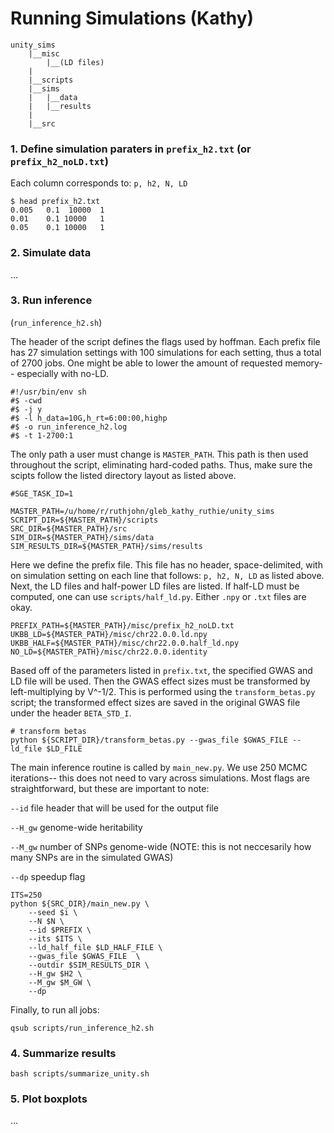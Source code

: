 # Running Simulations (Kathy)

```
unity_sims
	|__misc
		|__(LD files)
	|
	|__scripts
	|__sims
	|	|__data
	|	|__results
	|
	|__src

```

### 1. Define simulation paraters in `prefix_h2.txt` (or `prefix_h2_noLD.txt`)

Each column corresponds to: `p, h2, N, LD`

```
$ head prefix_h2.txt
0.005	0.1	 10000	1
0.01	0.1 10000	1
0.05	0.1 10000	1
```

### 2. Simulate data

...

### 3. Run inference

(`run_inference_h2.sh`)

The header of the script defines the flags used by hoffman. Each prefix file has 27 simulation settings with 100 simulations for each setting, thus a total of 2700 jobs. One might be able to lower the amount of requested memory-- especially with no-LD. 

```
#!/usr/bin/env sh
#$ -cwd
#$ -j y
#$ -l h_data=10G,h_rt=6:00:00,highp
#$ -o run_inference_h2.log
#$ -t 1-2700:1
```

The only path a user must change is `MASTER_PATH`. This path is then used throughout the script, eliminating hard-coded paths. Thus, make sure the scipts follow the listed directory layout as listed above. 

```
#SGE_TASK_ID=1

MASTER_PATH=/u/home/r/ruthjohn/gleb_kathy_ruthie/unity_sims
SCRIPT_DIR=${MASTER_PATH}/scripts
SRC_DIR=${MASTER_PATH}/src
SIM_DIR=${MASTER_PATH}/sims/data
SIM_RESULTS_DIR=${MASTER_PATH}/sims/results

```

Here we define the prefix file. This file has no header, space-delimited, with on simulation setting on each line that follows: `p, h2, N, LD` as listed above. Next, the LD files and half-power LD files are listed. If half-LD must be computed, one can use `scripts/half_ld.py`. Either `.npy` or `.txt` files are okay. 

```
PREFIX_PATH=${MASTER_PATH}/misc/prefix_h2_noLD.txt
UKBB_LD=${MASTER_PATH}/misc/chr22.0.0.ld.npy
UKBB_HALF=${MASTER_PATH}/misc/chr22.0.0.half_ld.npy
NO_LD=${MASTER_PATH}/misc/chr22.0.0.identity
```

Based off of the parameters listed in `prefix.txt`, the specified GWAS and LD file will be used. Then the GWAS effect sizes must be transformed by left-multiplying by V^-1/2. This is performed using the `transform_betas.py` script; the transformed effect sizes are saved in the original GWAS file under the header `BETA_STD_I`.

```
# transform betas
python ${SCRIPT_DIR}/transform_betas.py --gwas_file $GWAS_FILE --ld_file $LD_FILE
```
The main inference routine is called by `main_new.py`. We use 250 MCMC iterations-- this does not need to vary across simulations. Most flags are straightforward, but these are important to note:

`--id` file header that will be used for the output file

`--H_gw` genome-wide heritability

`--M_gw` number of SNPs genome-wide (NOTE: this is not 
neccesarily how many SNPs are in the simulated GWAS)

`--dp` speedup flag


```
ITS=250
python ${SRC_DIR}/main_new.py \
	--seed $i \
	--N $N \
	--id $PREFIX \
	--its $ITS \
	--ld_half_file $LD_HALF_FILE \
	--gwas_file $GWAS_FILE  \
	--outdir $SIM_RESULTS_DIR \
	--H_gw $H2 \
	--M_gw $M_GW \
	--dp
```

Finally, to run all jobs:

```
qsub scripts/run_inference_h2.sh
```

### 4. Summarize results

```
bash scripts/summarize_unity.sh
```

### 5. Plot boxplots
...
